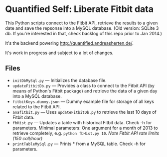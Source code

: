 # Quantified Self: Liberate Fitbit data

This Python scripts connect to the Fitbit API, retrieve the results to a given date and save the repsonse into a MySQL database. (Old version: SQLite 3 db. If you're interested in that, check backlog of this repo prior to Jan 2014.)

It's the backend powering http://quantified.andreasherten.de/.

It's work in progress and subject to a lot of changes. 

## Files
  * `initDbMySql.py` — Initializes the database file.
  * `updateFitbitDb.py` — Provides a class to connect to the Fitbit API (by means of Python's Fitbit package) and retrieve the data of a given day into a MySQL database.
  * `fitbitKeys.dummy.json` — Dummy example file for storage of all keys related to the Fitbit API.
  * `anafitbit.py` — Uses `updateFitbitDb.py` to retrieve the last 10 days of Fitbit data.
  * `fbHist.py` — Updates a table with historical Fitbit data. Check -h for parameters. Minimal parameters: One argument for a month of 2013 to retrieve completely, e.g. `python fbHist.py 10`. *Note Fitbit API rate limits (150 call/hour)*
  * `printTableMySql.py` — Prints * from a MySQL table. Check -h for parameters.
